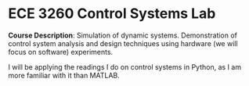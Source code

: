 # ECE 3260 Control Systems Lab

**Course Description**: Simulation of dynamic systems. Demonstration of control system analysis and design techniques using hardware (we will focus on software) experiments.

I will be applying the readings I do on control systems in Python, as I am more familiar with it than MATLAB.
